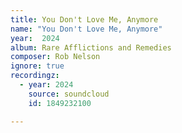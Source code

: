 ```yaml
---
title: You Don't Love Me, Anymore
name: "You Don't Love Me, Anymore"
year:  2024
album: Rare Afflictions and Remedies
composer: Rob Nelson
ignore: true
recordingz:
  - year: 2024
    source: soundcloud
    id: 1849232100

---
```




